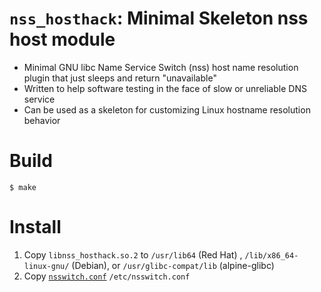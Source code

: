 # `nss_hosthack`: Minimal Skeleton nss host module

* Minimal GNU libc Name Service Switch (nss) host name resolution plugin that just sleeps and return "unavailable"
* Written to help software testing in the face of slow or unreliable DNS service
* Can be used as a skeleton for customizing Linux hostname resolution behavior

# Build
```
$ make
```

# Install
1. Copy `libnss_hosthack.so.2` to `/usr/lib64` (Red Hat) , `/lib/x86_64-linux-gnu/` (Debian), or `/usr/glibc-compat/lib` (alpine-glibc)
2. Copy [`nsswitch.conf`](nsswitch.conf) `/etc/nsswitch.conf`
